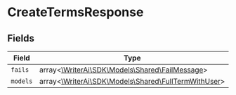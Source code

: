 # CreateTermsResponse


## Fields

| Field                                                                                          | Type                                                                                           | Required                                                                                       | Description                                                                                    |
| ---------------------------------------------------------------------------------------------- | ---------------------------------------------------------------------------------------------- | ---------------------------------------------------------------------------------------------- | ---------------------------------------------------------------------------------------------- |
| `fails`                                                                                        | array<[\WriterAi\SDK\Models\Shared\FailMessage](../../models/shared/FailMessage.md)>           | :heavy_minus_sign:                                                                             | N/A                                                                                            |
| `models`                                                                                       | array<[\WriterAi\SDK\Models\Shared\FullTermWithUser](../../models/shared/FullTermWithUser.md)> | :heavy_minus_sign:                                                                             | N/A                                                                                            |